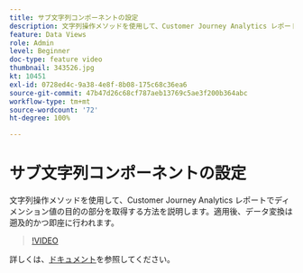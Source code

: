 ```yaml
---
title: サブ文字列コンポーネントの設定
description: 文字列操作メソッドを使用して、Customer Journey Analytics レポートでディメンション値の目的の部分を取得する方法を説明します。適用後、データ変換は遡及的かつ即座に行われます。
feature: Data Views
role: Admin
level: Beginner
doc-type: feature video
thumbnail: 343526.jpg
kt: 10451
exl-id: 0728ed4c-9a38-4e8f-8b08-175c68c36ea6
source-git-commit: 47b47d26c68cf787aeb13769c5ae3f200b364abc
workflow-type: tm+mt
source-wordcount: '72'
ht-degree: 100%

---
```


# サブ文字列コンポーネントの設定

文字列操作メソッドを使用して、Customer Journey Analytics レポートでディメンション値の目的の部分を取得する方法を説明します。適用後、データ変換は遡及的かつ即座に行われます。

>[!VIDEO](https://video.tv.adobe.com/v/3411149/?quality=12&learn=on&captions=jpn)

詳しくは、[ドキュメント](https://experienceleague.adobe.com/docs/analytics-platform/using/cja-dataviews/component-settings/substring.html?lang=ja)を参照してください。
